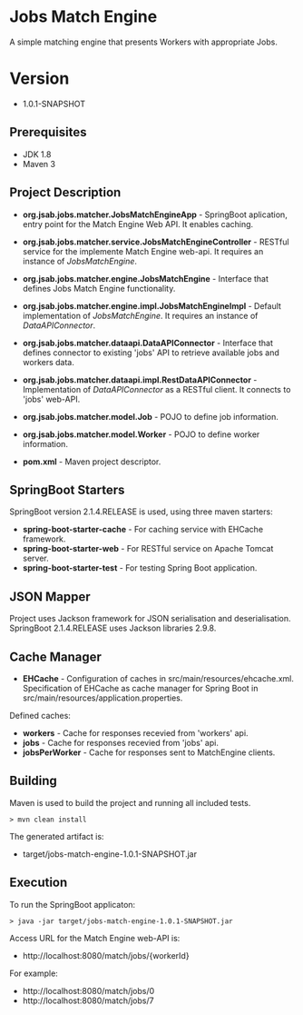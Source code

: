 # Jobs Match Engine

A simple matching engine that presents Workers with appropriate Jobs. 

# Version

* 1.0.1-SNAPSHOT

## Prerequisites

* JDK 1.8
* Maven 3

## Project Description

* **org.jsab.jobs.matcher.JobsMatchEngineApp** - SpringBoot aplication, entry point for the Match Engine Web API. It enables caching.
* **org.jsab.jobs.matcher.service.JobsMatchEngineController** - RESTful service for the implemente Match Engine web-api. It requires an instance of *JobsMatchEngine*.
* **org.jsab.jobs.matcher.engine.JobsMatchEngine** - Interface that defines Jobs Match Engine functionality.
* **org.jsab.jobs.matcher.engine.impl.JobsMatchEngineImpl** - Default implementation of *JobsMatchEngine*. It requires an instance of *DataAPIConnector*.
* **org.jsab.jobs.matcher.dataapi.DataAPIConnector** - Interface that defines connector to existing 'jobs' API to retrieve available jobs and workers data.
* **org.jsab.jobs.matcher.dataapi.impl.RestDataAPIConnector** - Implementation of *DataAPIConnector* as a RESTful client. It connects to 'jobs' web-API.
* **org.jsab.jobs.matcher.model.Job** - POJO to define job information.
* **org.jsab.jobs.matcher.model.Worker** - POJO to define worker information.

* **pom.xml** - Maven project descriptor.

## SpringBoot Starters

SpringBoot version 2.1.4.RELEASE is used, using three maven starters:

* **spring-boot-starter-cache** - For caching service with EHCache framework.
* **spring-boot-starter-web** - For RESTful service on Apache Tomcat server.
* **spring-boot-starter-test** - For testing Spring Boot application.

## JSON Mapper

Project uses Jackson framework for JSON serialisation and deserialisation. SpringBoot 2.1.4.RELEASE uses Jackson libraries 2.9.8.

## Cache Manager

* **EHCache** - Configuration of caches in src/main/resources/ehcache.xml. Specification of EHCache as cache manager for Spring Boot in src/main/resources/application.properties.

Defined caches:

* **workers** - Cache for responses recevied from 'workers' api.
* **jobs** - Cache for responses recevied from 'jobs' api.
* **jobsPerWorker** - Cache for responses sent to MatchEngine clients.

## Building

Maven is used to build the project and running all included tests.

```
> mvn clean install
```

The generated artifact is:

* target/jobs-match-engine-1.0.1-SNAPSHOT.jar

## Execution

To run the SpringBoot applicaton:

```
> java -jar target/jobs-match-engine-1.0.1-SNAPSHOT.jar
```

Access URL for the Match Engine web-API is:

* http://localhost:8080/match/jobs/{workerId}

For example:
* http://localhost:8080/match/jobs/0
* http://localhost:8080/match/jobs/7
